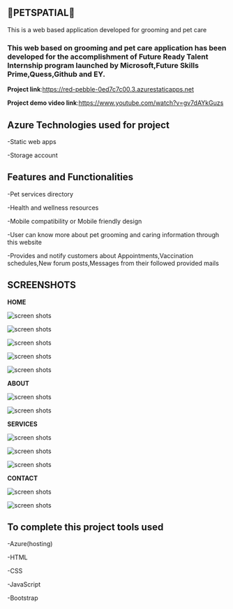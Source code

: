## 🐶PETSPATIAL🐶

This is a web based application developed for grooming and pet care

### This web based on grooming and pet care application has been developed for the accomplishment of Future Ready Talent Internship program launched by Microsoft,Future Skills Prime,Quess,Github and EY.

**Project link**:https://red-pebble-0ed7c7c00.3.azurestaticapps.net

**Project demo video link**:https://www.youtube.com/watch?v=gv7dAYkGuzs

## Azure Technologies used for project

-Static web apps

-Storage account

## Features and Functionalities

-Pet services directory

-Health and wellness resources

-Mobile compatibility or Mobile friendly design

-User can know more about pet grooming and caring information through this website 

-Provides and notify customers about Appointments,Vaccination schedules,New forum posts,Messages from their followed provided mails

## SCREENSHOTS

**HOME**

![screen shots](https://github.com/20a31a0579/project21/assets/110026595/67dc9c6f-0b30-4179-af6c-69e5c5ced9db)

![screen shots](https://github.com/20a31a0579/project21/assets/110026595/31d89159-2978-4f1b-8078-7f143f13bd57)

![screen shots](https://github.com/20a31a0579/project21/assets/110026595/48c6268a-6d7e-4f9b-bf9a-9ae2019d0a25)

![screen shots](https://github.com/20a31a0579/project21/assets/110026595/a13f85a1-dbb5-4f73-8bf9-ae4140ee3130)

![screen shots](https://github.com/20a31a0579/project21/assets/110026595/21917810-cb0f-4a9b-b842-bb8f2171a794)

**ABOUT**

![screen shots](https://github.com/20a31a0579/project21/assets/110026595/7b62642e-db8c-429d-acdc-2af3d0abf2be)

![screen shots](https://github.com/20a31a0579/project21/assets/110026595/210decdb-51f5-4d1f-ad4c-003d4193bc6b)

**SERVICES**

![screen shots](https://github.com/20a31a0579/project21/assets/110026595/4fca96c8-63d8-4828-9d92-6718dec39e48)

![screen shots](https://github.com/20a31a0579/project21/assets/110026595/791ba8f0-3f25-451f-aaeb-94c90d345699)

![screen shots](https://github.com/20a31a0579/project21/assets/110026595/e0748f54-7c8d-4ab3-8410-2b59f9d44b40)

**CONTACT**

![screen shots](https://github.com/20a31a0579/project21/assets/110026595/e3702893-48c4-45f1-b960-a018fb202c84)

![screen shots](https://github.com/20a31a0579/project21/assets/110026595/fa704597-0029-42f5-b175-ed8efb9e40c8)

## To complete this project tools used

-Azure(hosting)

-HTML

-CSS

-JavaScript

-Bootstrap
